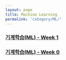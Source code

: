 ```yaml
---
layout: page
title: Machine Learning 
permalink: 'category/ML/'
---
```


### [기계학습(ML) - Week 1](https://hanish3464.github.io/ml/2018/07/30/ml-2.html)

### [기계학습(ML) - Week 0](https://hanish3464.github.io/ml/2018/07/23/ml-1.html)
